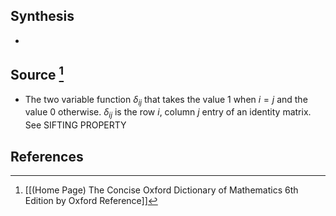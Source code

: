 ## Synthesis
- 
## Source [^1]
- The two variable function $\delta_{ij}$ that takes the value 1 when $i=j$ and the value 0 otherwise. $\delta_{ij}$ is the row $i$, column $j$ entry of an identity matrix. See SIFTING PROPERTY
## References

[^1]: [[(Home Page) The Concise Oxford Dictionary of Mathematics 6th Edition by Oxford Reference]]